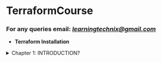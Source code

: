 # TerraformCourse

### For any queries email: *learningtechnix@gmail.com*

- **Terraform Installation**

<details>
<summary>Chapter 1: INTRODUCTION?</summary>
<br>
-[ ] About terraform
<br><br>
</details>
